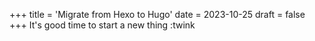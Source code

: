 +++
title = 'Migrate from Hexo to Hugo'
date = 2023-10-25
draft = false
+++
It's good time to start a new thing :twink